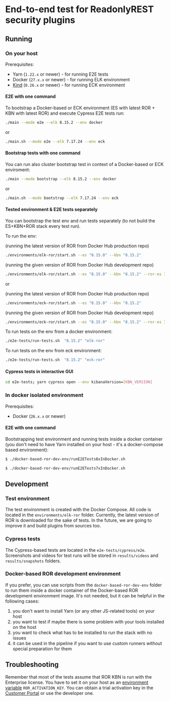 # End-to-end test for ReadonlyREST security plugins

## Running 

### On your host

Prerequisites:
* Yarn (`1.22.x` or newer) - for running E2E tests
* Docker (`27.x.x` or newer) - for running ELK environment
* [Kind](https://kind.sigs.k8s.io/) (`0.26.x` or newer) - for running ECK environment

#### E2E with one command 

To bootstrap a Docker-based or ECK environment (ES with latest ROR + KBN with latest ROR) and execute Cypress E2E tests run:

```bash
./main --mode e2e --elk 8.15.2 --env docker
```

or 

```bash
./main.sh --mode e2e --elk 7.17.24 --env eck
```

#### Bootstrap tests with one command

You can run also cluster bootstrap test in context of a Docker-based or ECK enviroment:

```bash
./main --mode bootstrap --elk 8.15.2 --env docker
```

or 

```bash
./main.sh --mode bootstrap --elk 7.17.24 --env eck
```

#### Tested environment & E2E tests separately

You can bootstrap the test env and run tests separately (to not build the ES+KBN+ROR stack every test run). 

To run the env:

(running the latest version of ROR from Docker Hub production repo)
```bash
./environments/elk-ror/start.sh --es "8.15.0" --kbn "8.15.2"
```

(running the given version of ROR from Docker Hub development repo)
```bash
./environments/elk-ror/start.sh --es "8.15.0" --kbn "8.15.2" --ror-es 1.62.0-pre5 --ror-kbn 1.62.0-pre5 --dev
```

or

(running the latest version of ROR from Docker Hub production repo)
```bash
./environments/eck-ror/start.sh --es "8.15.0" --kbn "8.15.2"
```

(running the given version of ROR from Docker Hub development repo)
```bash
./environments/eck-ror/start.sh --es "8.15.0" --kbn "8.15.2" --ror-es 1.62.0-pre5 --ror-kbn 1.62.0-pre5 --dev
```

To run tests on the env from a docker environment:
```bash
./e2e-tests/run-tests.sh  "8.15.2" "elk-ror"
```

To run tests on the env from eck environment:
```bash
./e2e-tests/run-tests.sh  "8.15.2" "eck-ror"
```

#### Cypress tests in interactive GUI

```bash
cd e2e-tests; yarn cypress open --env kibanaVersion=[KBN_VERSION]
```

### In docker isolated environment 

Prerequisites:
* Docker (`26.x.x` or newer)

#### E2E with one command 

Bootstrapping test environment and running tests inside a docker container (you don't need to have Yarn installed on your host - it's a docker-compose based environment):

```bash
$ ./docker-based-ror-dev-env/runE2ETests8xInDocker.sh
```

```bash
$ ./docker-based-ror-dev-env/runE2ETests7xInDocker.sh
```

## Development

### Test environment 

The test environment is created with the Docker Compose. All code is located in the `environments/elk-ror` folder. Currently, the latest version of ROR is downloaded for the sake of tests. In the future, we are going to improve it and build plugins from sources too.

### Cypress tests

The Cypress-based tests are located in the `e2e-tests/cypress/e2e`. Screenshots and videos for test runs will be stored in `results/videos` and `results/snapshots` folders.

### Docker-based ROR development environment 

If you prefer, you can use scripts from the `docker-based-ror-dev-env` folder to run them inside a docker container of the Docker-based ROR development environment image. It's not needed, but it can be helpful in the following cases:
1. you don't want to install Yarn (or any other JS-related tools) on your host
2. you want to test if maybe there is some problem with your tools installed on the host
3. you want to check what has to be installed to run the stack with no issues
4. it can be used in the pipeline if you want to use custom runners without special preparation for them

## Troubleshooting

Remember that most of the tests assume that ROR KBN is run with the Enterprise license. You have to set it on your host as an [environment variable](https://www.baeldung.com/linux/bash-set-and-export#export-command-in-bash) `ROR_ACTIVATION_KEY`. You can obtain a trial activation key in the [Customer Portal](https://readonlyrest.com/customer) or use the developer one. 